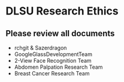 # DLSU Research Ethics

## Please review all documents
- rchgit & Sazerdragon
- GoogleGlassDevelopmentTeam
- 2-View Face Recognition Team
- Abdomen Palpation Research Team
- Breast Cancer Research Team
